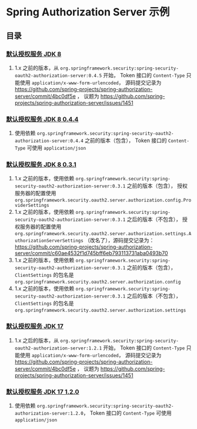 # Spring Authorization Server 示例

## 目录

### [默认授权服务 JDK 8](default-authorization-server-jdk8)

1. 1.x 之前的版本，从 `org.springframework.security:spring-security-oauth2-authorization-server:0.4.5` 开始，
   Token 接口的 `Content-Type` 只能使用 `application/x-www-form-urlencoded`，
   源码提交记录为 https://github.com/spring-projects/spring-authorization-server/commit/4bc0df5e ，
   议题为 https://github.com/spring-projects/spring-authorization-server/issues/1451

### [默认授权服务 JDK 8 0.4.4](default-authorization-server-jdk8-0.4.4)

1. 使用依赖 `org.springframework.security:spring-security-oauth2-authorization-server:0.4.4` 之前的版本（包含），
   Token 接口的 `Content-Type` 可使用 `application/json`

### [默认授权服务 JDK 8 0.3.1](default-authorization-server-jdk8-0.3.1)

1. 1.x 之前的版本，使用依赖 `org.springframework.security:spring-security-oauth2-authorization-server:0.3.1` 之前的版本（包含），
   授权服务器的配置使用 `org.springframework.security.oauth2.server.authorization.config.ProviderSettings`
2. 1.x 之前的版本，使用依赖 `org.springframework.security:spring-security-oauth2-authorization-server:0.3.1` 之后的版本（不包含），
   授权服务器的配置使用 `org.springframework.security.oauth2.server.authorization.settings.AuthorizationServerSettings`
   （改名了），源码提交记录为：https://github.com/spring-projects/spring-authorization-server/commit/c60ae4532f1d745bff6eb793113731aba0493b70
3. 1.x 之前的版本，使用依赖 `org.springframework.security:spring-security-oauth2-authorization-server:0.3.1` 之前的版本（包含），
   `ClientSettings` 的包名是 `org.springframework.security.oauth2.server.authorization.config`
4. 1.x 之前的版本，使用依赖 `org.springframework.security:spring-security-oauth2-authorization-server:0.3.1` 之后的版本（不包含），
   `ClientSettings` 的包名是 `org.springframework.security.oauth2.server.authorization.settings`

### [默认授权服务 JDK 17](default-authorization-server-jdk17)

1. 1.x 之后的版本，从 `org.springframework.security:spring-security-oauth2-authorization-server:1.2.1` 开始，
   Token 接口的 `Content-Type` 只能使用 `application/x-www-form-urlencoded`，
   源码提交记录为 https://github.com/spring-projects/spring-authorization-server/commit/4bc0df5e ，
   议题为 https://github.com/spring-projects/spring-authorization-server/issues/1451

### [默认授权服务 JDK 17 1.2.0](default-authorization-server-jdk17-1.2.0)

1. 使用依赖 `org.springframework.security:spring-security-oauth2-authorization-server:1.2.0`，
   Token 接口的 `Content-Type` 可使用 `application/json`
